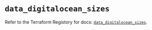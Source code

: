 # `data_digitalocean_sizes`

Refer to the Terraform Registory for docs: [`data_digitalocean_sizes`](https://registry.terraform.io/providers/digitalocean/digitalocean/2.34.1/docs/data-sources/sizes).
